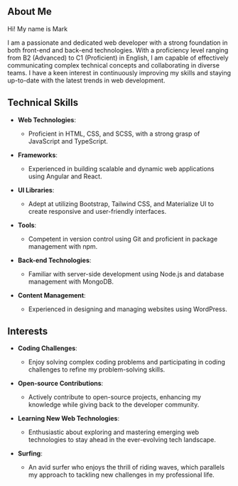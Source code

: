 

## About Me
Hi! My name is Mark

I am a passionate and dedicated web developer with a strong foundation in both front-end and back-end technologies. With a proficiency level ranging from B2 (Advanced) to C1 (Proficient) in English, I am capable of effectively communicating complex technical concepts and collaborating in diverse teams. I have a keen interest in continuously improving my skills and staying up-to-date with the latest trends in web development.

## Technical Skills

- **Web Technologies**: 
  - Proficient in HTML, CSS, and SCSS, with a strong grasp of JavaScript and TypeScript.
  
- **Frameworks**: 
  - Experienced in building scalable and dynamic web applications using Angular and React.
  
- **UI Libraries**: 
  - Adept at utilizing Bootstrap, Tailwind CSS, and Materialize UI to create responsive and user-friendly interfaces.
  
- **Tools**: 
  - Competent in version control using Git and proficient in package management with npm.
  
- **Back-end Technologies**: 
  - Familiar with server-side development using Node.js and database management with MongoDB.
  
- **Content Management**: 
  - Experienced in designing and managing websites using WordPress.

## Interests

- **Coding Challenges**: 
  - Enjoy solving complex coding problems and participating in coding challenges to refine my problem-solving skills.
  
- **Open-source Contributions**: 
  - Actively contribute to open-source projects, enhancing my knowledge while giving back to the developer community.
  
- **Learning New Web Technologies**: 
  - Enthusiastic about exploring and mastering emerging web technologies to stay ahead in the ever-evolving tech landscape.
  
- **Surfing**: 
  - An avid surfer who enjoys the thrill of riding waves, which parallels my approach to tackling new challenges in my professional life.
